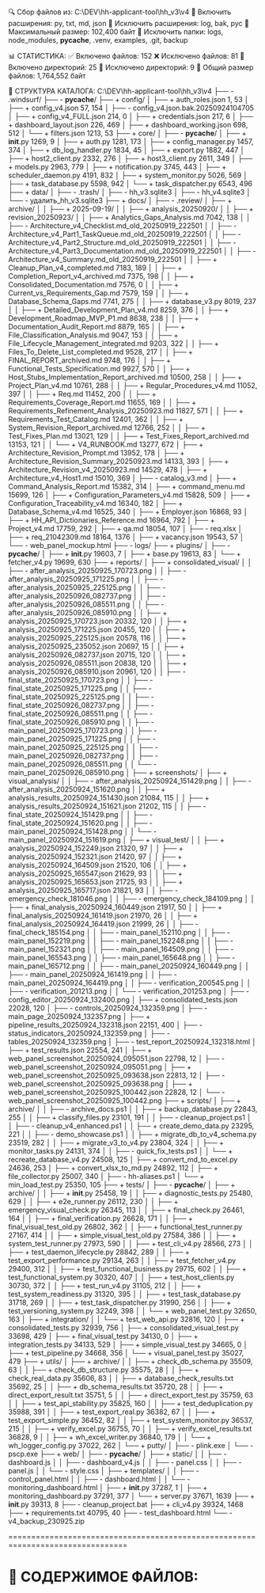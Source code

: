🔍 Сбор файлов из: C:\DEV\hh-applicant-tool\hh_v3\v4
📁 Включить расширения: py, txt, md, json
🚫 Исключить расширения: log, bak, pyc
📏 Максимальный размер: 102,400 байт
🚷 Исключить папки: logs, node_modules, __pycache__, .venv, examples, .git, backup

📊 СТАТИСТИКА:
✅ Включено файлов: 152
❌ Исключено файлов: 81
📁 Включено директорий: 25
🚷 Исключено директорий: 9
📏 Общий размер файлов: 1,764,552 байт

📂 СТРУКТУРА КАТАЛОГА:
C:\DEV\hh-applicant-tool\hh_v3\v4
├── - .windsurf/
├── - __pycache__/
├── + config/
│   ├── + auth_roles.json  1, 53
│   ├── + config_v4.json  57, 154
│   ├── - config_v4.json.bak.20250924104705
│   ├── + config_v4_FULL.json  214, 0
│   ├── + credentials.json  217, 6
│   ├── + dashboard_layout.json  226, 469
│   ├── + dashboard_working.json  698, 512
│   └── + filters.json  1213, 53
├── + core/
│   ├── - __pycache__/
│   ├── + __init__.py  1269, 9
│   ├── + auth.py  1281, 173
│   ├── + config_manager.py  1457, 374
│   ├── + db_log_handler.py  1834, 45
│   ├── + export.py  1882, 447
│   ├── + host2_client.py  2332, 276
│   ├── + host3_client.py  2611, 349
│   ├── + models.py  2963, 779
│   ├── + notification.py  3745, 443
│   ├── + scheduler_daemon.py  4191, 832
│   ├── + system_monitor.py  5026, 569
│   ├── + task_database.py  5598, 942
│   └── + task_dispatcher.py  6543, 496
├── + data/
│   ├── - .trash/
│   ├── - hh_v3.sqlite3
│   ├── - hh_v4.sqlite3
│   └── - удалить_hh_v3.sqlite3
├── + docs/
│   ├── - .review/
│   ├── + archive/
│   │   ├── + 2025-09-19/
│   │   ├── + analysis_20250920/
│   │   ├── + revision_20250923/
│   │   ├── + Analytics_Gaps_Analysis.md  7042, 138
│   │   ├── - Architecture_v4_Checklist.md_old_20250919_222501
│   │   ├── - Architecture_v4_Part1_TaskQueue.md_old_20250919_222501
│   │   ├── - Architecture_v4_Part2_Structure.md_old_20250919_222501
│   │   ├── - Architecture_v4_Part3_Documentation.md_old_20250919_222501
│   │   ├── - Architecture_v4_Summary.md_old_20250919_222501
│   │   ├── + Cleanup_Plan_v4_completed.md  7183, 189
│   │   ├── + Completion_Report_v4_archived.md  7375, 198
│   │   ├── + Consolidated_Documentation.md  7576, 0
│   │   ├── + Current_vs_Requirements_Gap.md  7579, 159
│   │   ├── + Database_Schema_Gaps.md  7741, 275
│   │   ├── + database_v3.py  8019, 237
│   │   ├── + Detailed_Development_Plan_v4.md  8259, 376
│   │   ├── + Development_Roadmap_MVP_P1.md  8638, 238
│   │   ├── + Documentation_Audit_Report.md  8879, 165
│   │   ├── + File_Classification_Analysis.md  9047, 153
│   │   ├── + File_Lifecycle_Management_integrated.md  9203, 322
│   │   ├── + Files_To_Delete_List_completed.md  9528, 217
│   │   ├── + FINAL_REPORT_archived.md  9748, 176
│   │   ├── + Functional_Tests_Specification.md  9927, 570
│   │   ├── + Host_Stubs_Implementation_Report_archived.md  10500, 258
│   │   ├── + Project_Plan_v4.md  10761, 288
│   │   ├── + Regular_Procedures_v4.md  11052, 397
│   │   ├── + Req.md  11452, 200
│   │   ├── + Requirements_Coverage_Report.md  11655, 169
│   │   ├── + Requirements_Refinement_Analysis_20250923.md  11827, 571
│   │   ├── + Requirements_Test_Catalog.md  12401, 362
│   │   ├── + System_Revision_Report_archived.md  12766, 252
│   │   ├── + Test_Fixes_Plan.md  13021, 129
│   │   ├── + Test_Fixes_Report_archived.md  13153, 121
│   │   └── + V4_RUNBOOK.md  13277, 672
│   ├── + Architecture_Revision_Prompt.md  13952, 178
│   ├── + Architecture_Revision_Summary_20250923.md  14133, 393
│   ├── + Architecture_Revision_v4_20250923.md  14529, 478
│   ├── + Architecture_v4_Host1.md  15010, 369
│   ├── - catalog_v3.md
│   ├── + Command_Analysis_Report.md  15382, 314
│   ├── + command_menu.md  15699, 126
│   ├── + Configuration_Parameters_v4.md  15828, 509
│   ├── + Configuration_Traceability_v4.md  16340, 182
│   ├── + Database_Schema_v4.md  16525, 340
│   ├── + Employer.json  16868, 93
│   ├── + HH_API_Dictionaries_Reference.md  16964, 792
│   ├── + Project_v4.md  17759, 292
│   ├── + qa.md  18054, 107
│   ├── - req.xlsx
│   ├── + req_21042309.md  18164, 1376
│   ├── + vacancy.json  19543, 57
│   └── - web_panel_mockup.html
├── - logs/
├── + plugins/
│   ├── - __pycache__/
│   ├── + __init__.py  19603, 7
│   ├── + base.py  19613, 83
│   └── + fetcher_v4.py  19699, 630
├── + reports/
│   ├── + consolidated_visual/
│   │   ├── - after_analysis_20250925_170723.png
│   │   ├── - after_analysis_20250925_171225.png
│   │   ├── - after_analysis_20250925_225125.png
│   │   ├── - after_analysis_20250926_082737.png
│   │   ├── - after_analysis_20250926_085511.png
│   │   ├── - after_analysis_20250926_085910.png
│   │   ├── + analysis_20250925_170723.json  20332, 120
│   │   ├── + analysis_20250925_171225.json  20455, 120
│   │   ├── + analysis_20250925_225125.json  20578, 116
│   │   ├── + analysis_20250925_235052.json  20697, 15
│   │   ├── + analysis_20250926_082737.json  20715, 120
│   │   ├── + analysis_20250926_085511.json  20838, 120
│   │   ├── + analysis_20250926_085910.json  20961, 120
│   │   ├── - final_state_20250925_170723.png
│   │   ├── - final_state_20250925_171225.png
│   │   ├── - final_state_20250925_225125.png
│   │   ├── - final_state_20250926_082737.png
│   │   ├── - final_state_20250926_085511.png
│   │   ├── - final_state_20250926_085910.png
│   │   ├── - main_panel_20250925_170723.png
│   │   ├── - main_panel_20250925_171225.png
│   │   ├── - main_panel_20250925_225125.png
│   │   ├── - main_panel_20250926_082737.png
│   │   ├── - main_panel_20250926_085511.png
│   │   └── - main_panel_20250926_085910.png
│   ├── + screenshots/
│   ├── + visual_analysis/
│   │   ├── - after_analysis_20250924_151429.png
│   │   ├── - after_analysis_20250924_151620.png
│   │   ├── + analysis_results_20250924_151430.json  21084, 115
│   │   ├── + analysis_results_20250924_151621.json  21202, 115
│   │   ├── - final_state_20250924_151429.png
│   │   ├── - final_state_20250924_151620.png
│   │   ├── - main_panel_20250924_151428.png
│   │   └── - main_panel_20250924_151619.png
│   ├── + visual_test/
│   │   ├── + analysis_20250924_152249.json  21320, 97
│   │   ├── + analysis_20250924_152321.json  21420, 97
│   │   ├── + analysis_20250924_164509.json  21520, 106
│   │   ├── + analysis_20250925_165547.json  21629, 93
│   │   ├── + analysis_20250925_165653.json  21725, 93
│   │   ├── + analysis_20250925_165717.json  21821, 93
│   │   ├── - emergency_check_181046.png
│   │   ├── - emergency_check_184109.png
│   │   ├── + final_analysis_20250924_160449.json  21917, 50
│   │   ├── + final_analysis_20250924_161419.json  21970, 26
│   │   ├── + final_analysis_20250924_164419.json  21999, 26
│   │   ├── - final_check_185154.png
│   │   ├── - main_panel_152110.png
│   │   ├── - main_panel_152219.png
│   │   ├── - main_panel_152248.png
│   │   ├── - main_panel_152321.png
│   │   ├── - main_panel_164509.png
│   │   ├── - main_panel_165543.png
│   │   ├── - main_panel_165648.png
│   │   ├── - main_panel_165712.png
│   │   ├── - main_panel_20250924_160449.png
│   │   ├── - main_panel_20250924_161419.png
│   │   ├── - main_panel_20250924_164419.png
│   │   ├── - verification_200545.png
│   │   ├── - verification_201213.png
│   │   └── - verification_201253.png
│   ├── - config_editor_20250924_132400.png
│   ├── + consolidated_tests.json  22028, 120
│   ├── - controls_20250924_132359.png
│   ├── - main_page_20250924_132357.png
│   ├── + pipeline_results_20250924_132318.json  22151, 400
│   ├── - status_indicators_20250924_132359.png
│   ├── - tables_20250924_132359.png
│   ├── - test_report_20250924_132318.html
│   ├── + test_results.json  22554, 241
│   ├── + web_panel_screenshot_20250924_095051.json  22798, 12
│   ├── - web_panel_screenshot_20250924_095051.png
│   ├── + web_panel_screenshot_20250925_093638.json  22813, 12
│   ├── - web_panel_screenshot_20250925_093638.png
│   ├── + web_panel_screenshot_20250925_100442.json  22828, 12
│   └── - web_panel_screenshot_20250925_100442.png
├── + scripts/
│   ├── + archive/
│   │   ├── - archive_docs.ps1
│   │   ├── + backup_database.py  22843, 255
│   │   ├── + classify_files.py  23101, 191
│   │   ├── - cleanup_project.ps1
│   │   ├── - cleanup_v4_enhanced.ps1
│   │   ├── + create_demo_data.py  23295, 221
│   │   ├── - demo_showcase.ps1
│   │   ├── + migrate_db_to_v4_schema.py  23519, 282
│   │   ├── + migrate_v3_to_v4.py  23804, 324
│   │   ├── + monitor_tasks.py  24131, 374
│   │   ├── - quick_fix_tests.ps1
│   │   └── + recreate_database_v4.py  24508, 125
│   ├── + convert_md_to_excel.py  24636, 253
│   ├── + convert_xlsx_to_md.py  24892, 112
│   ├── + file_collector.py  25007, 340
│   ├── - hh-aliases.ps1
│   └── + min_load_test.py  25350, 105
├── + tests/
│   ├── - __pycache__/
│   ├── + archive/
│   │   ├── + __init__.py  25458, 19
│   │   ├── + diagnostic_tests.py  25480, 629
│   │   ├── + e2e_runner.py  26112, 230
│   │   ├── + emergency_visual_check.py  26345, 113
│   │   ├── + final_check.py  26461, 164
│   │   ├── + final_verification.py  26628, 171
│   │   ├── + final_visual_test_old.py  26802, 362
│   │   ├── + functional_test_runner.py  27167, 414
│   │   ├── + simple_visual_test_old.py  27584, 386
│   │   ├── + system_test_runner.py  27973, 590
│   │   ├── + test_cli_v4.py  28566, 273
│   │   ├── + test_daemon_lifecycle.py  28842, 289
│   │   ├── + test_export_performance.py  29134, 263
│   │   ├── + test_fetcher_v4.py  29400, 312
│   │   ├── + test_functional_business.py  29715, 602
│   │   ├── + test_functional_system.py  30320, 407
│   │   ├── + test_host_clients.py  30730, 372
│   │   ├── + test_run_v4.py  31105, 212
│   │   ├── + test_system_readiness.py  31320, 395
│   │   ├── + test_task_database.py  31718, 269
│   │   ├── + test_task_dispatcher.py  31990, 256
│   │   ├── + test_versioning_system.py  32249, 398
│   │   └── + web_panel_test.py  32650, 163
│   ├── + integration/
│   │   └── + test_web_api.py  32816, 120
│   ├── + consolidated_tests.py  32939, 756
│   ├── + consolidated_visual_test.py  33698, 429
│   ├── + final_visual_test.py  34130, 0
│   ├── + integration_tests.py  34133, 529
│   ├── + simple_visual_test.py  34665, 0
│   ├── + test_pipeline.py  34668, 356
│   └── + visual_panel_test.py  35027, 479
├── + utils/
│   ├── + archive/
│   │   ├── + check_db_schema.py  35509, 63
│   │   ├── + check_db_structure.py  35575, 28
│   │   ├── + check_real_data.py  35606, 83
│   │   ├── + database_check_results.txt  35692, 25
│   │   ├── + db_schema_results.txt  35720, 28
│   │   ├── + direct_export_result.txt  35751, 5
│   │   ├── + direct_export_test.py  35759, 63
│   │   ├── + test_api_stability.py  35825, 160
│   │   ├── + test_deduplication.py  35988, 391
│   │   ├── + test_export_real.py  36382, 67
│   │   ├── + test_export_simple.py  36452, 82
│   │   ├── + test_system_monitor.py  36537, 215
│   │   ├── + verify_excel.py  36755, 70
│   │   ├── + verify_excel_results.txt  36828, 9
│   │   ├── + wh_excel_writer.py  36840, 179
│   │   └── + wh_logger_config.py  37022, 262
│   └── + putty/
│       ├── - plink.exe
│       └── - pscp.exe
├── + web/
│   ├── - __pycache__/
│   ├── + static/
│   │   ├── - dashboard.js
│   │   ├── - dashboard_v4.js
│   │   ├── - panel.css
│   │   ├── - panel.js
│   │   └── - style.css
│   ├── + templates/
│   │   ├── - control_panel.html
│   │   ├── - dashboard.html
│   │   └── - monitoring_dashboard.html
│   ├── + __init__.py  37287, 1
│   ├── + monitoring_dashboard.py  37291, 377
│   └── + server.py  37671, 1639
├── + __init__.py  39313, 8
├── - cleanup_project.bat
├── + cli_v4.py  39324, 1468
├── + requirements.txt  40795, 40
├── - test_dashboard.html
└── - v4_backup_230925.zip

================================================================================

📄 СОДЕРЖИМОЕ ФАЙЛОВ:
================================================================================
